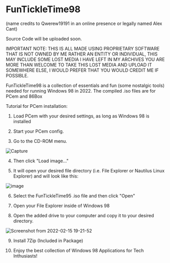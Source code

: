 # FunTickleTime98

(name credits to Qwerew19191 in an online presence or legally named Alex Cant)

Source Code will be uploaded soon.

IMPORTANT NOTE: THIS IS ALL MADE USING PROPRIETARY SOFTWARE THAT IS NOT OWNED BY ME RATHER AN ENTITY OR INDIVIDUAL, THIS MAY INCLUDE SOME LOST MEDIA I HAVE LEFT IN MY ARCHIVES YOU ARE MORE THAN WELCOME TO TAKE THIS LOST MEDIA AND UPLOAD IT SOMEWHERE ELSE, I WOULD PREFER THAT YOU WOULD CREDIT ME IF POSSIBLE.

FunTickleTime98 is a collection of essentials and fun (some nostalgic tools) needed for running Windows 98 in 2022.
The compiled .iso files are for PCem and 86Box

Tutorial for PCem installation:

1. Load PCem with your desired settings, as long as Windows 98 is installed

2. Start your PCem config.

3. Go to the CD-ROM menu.

![Capture](https://user-images.githubusercontent.com/58113779/154088238-885c0462-5241-4c08-9ff1-af16c9bdc7ca.PNG)

4. Then click "Load image..."

5. It will open your desired file directory (i.e. File Explorer or Nautilus Linux Explorer) and will look like this:

![image](https://user-images.githubusercontent.com/58113779/154090308-577b8d02-ca63-426c-aff3-0bdf5ae3623b.png)

6. Select the FunTickleTime95 .iso file and then click "Open"

7. Open your File Explorer inside of Windows 98

8. Open the added drive to your computer and copy it to your desired directory.

![Screenshot from 2022-02-15 19-21-52](https://user-images.githubusercontent.com/58113779/154093674-a907e9fb-9a95-4206-8dd7-d6e7c07b4778.png)

9. Install 7Zip (Included in Package)

10. Enjoy the best collection of Windows 98 Applications for Tech Inthusiasts!

